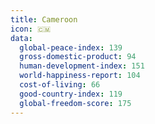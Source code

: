 ```yaml
---
title: Cameroon
icon: 🇨🇲
data:
  global-peace-index: 139
  gross-domestic-product: 94
  human-development-index: 151
  world-happiness-report: 104
  cost-of-living: 66
  good-country-index: 119
  global-freedom-score: 175
---
```


